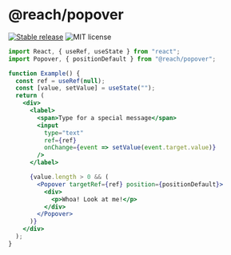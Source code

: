 # @reach/popover

[![Stable release](https://img.shields.io/npm/v/@reach/popover.svg)](https://npm.im/@reach/popover) ![MIT license](https://badgen.now.sh/badge/license/MIT)

```jsx
import React, { useRef, useState } from "react";
import Popover, { positionDefault } from "@reach/popover";

function Example() {
  const ref = useRef(null);
  const [value, setValue] = useState("");
  return (
    <div>
      <label>
        <span>Type for a special message</span>
        <input
          type="text"
          ref={ref}
          onChange={event => setValue(event.target.value)}
        />
      </label>

      {value.length > 0 && (
        <Popover targetRef={ref} position={positionDefault}>
          <div>
            <p>Whoa! Look at me!</p>
          </div>
        </Popover>
      )}
    </div>
  );
}
```
